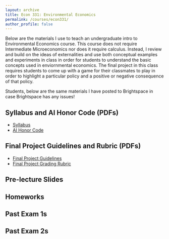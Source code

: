 ```yaml
---
layout: archive
title: Econ 331: Environmental Economics
permalink: /courses/econ331/
author_profile: false
---
```



Below are the materials I use to teach an undergraduate intro to Environmental Economics course. This course does not require Intermediate Microeconomics nor does it require calculus. Instead, I review and build on the ideas of externalities and use both conceptual examples and experiments in class in order for students to understand the basic concepts used in enviornmental economics. The final project in this class requires students to come up with a game for their classmates to play in order to highlight a particular policy and a positive or negative consequence of that policy.

Students, below are the same materials I have posted to Brightspace in case Brightspace has any issues!

## Syllabus and AI Honor Code (PDFs)
- <a href="/files/econ-331/Syllabus Fall 2025.pdf" target="_blank" rel="noopener">Syllabus</a>
- <a href="/files/econ-331/AI Honor Code.pdf" target="_blank" rel="noopener">AI Honor Code</a>

## Final Project Guidelines and Rubric (PDFs)
- <a href="/files/econ-331/Final Project Guidelines.pdf" target="_blank" rel="noopener">Final Project Guidelines</a>
- <a href="/files/econ-331/Final Project Grading Rubric.pdf" target="_blank" rel="noopener">Final Project Grading Rubric</a>


## Pre-lecture Slides

## Homeworks

## Past Exam 1s

## Past Exam 2s



